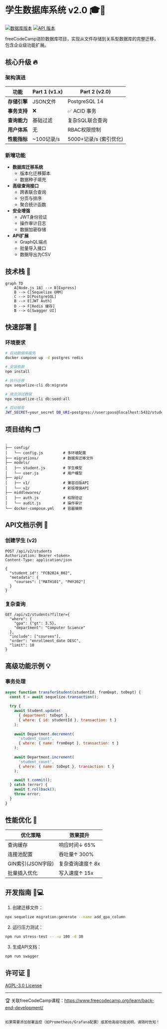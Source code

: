 # 学生数据库系统 v2.0 🎓🚀

[![数据库版本](https://img.shields.io/badge/PostgreSQL-14%2B-blue)](https://www.postgresql.org/)
[![API 版本](https://img.shields.io/badge/API-v2.0-brightgreen)](http://wctw.fun/docs)

freeCodeCamp进阶数据库项目，实现从文件存储到关系型数据库的完整迁移，包含企业级功能扩展。

## 核心升级 🔥
### 架构演进
| 功能              | Part 1 (v1.x)       | Part 2 (v2.0)         |
|-------------------|---------------------|-----------------------|
| **存储引擎**       | JSON文件            | PostgreSQL 14        |
| **事务支持**       | ❌                  | ✅ ACID 事务          |
| **查询能力**       | 基础过滤            | 复杂SQL联合查询       |
| **用户体系**       | 无                  | RBAC权限控制          |
| **性能指标**       | ~100记录/s          | 5000+记录/s (索引优化)|

### 新增功能
- **数据库迁移系统**
  - 版本化迁移脚本
  - 数据种子填充
- **高级查询接口**
  - 跨表联合查询
  - 分页与排序
  - 聚合统计函数
- **安全增强**
  - JWT身份验证
  - 操作审计日志
  - 数据加密存储
- **API扩展**
  - GraphQL端点
  - 批量导入接口
  - 数据导出为CSV

## 技术栈 🧰
```mermaid
graph TD
    A[Node.js 18] --> B[Express]
    B --> C[Sequelize ORM]
    C --> D[PostgreSQL]
    B --> E[JWT Auth]
    D --> F[Redis 缓存]
    B --> G[Swagger UI]
```

## 快速部署 🚀
### 环境要求
```bash
# 启动数据库服务
docker compose up -d postgres redis

# 安装依赖
npm install

# 执行迁移
npx sequelize-cli db:migrate

# 填充测试数据
npx sequelize-cli db:seed:all

# 启动服务
JWT_SECRET=your_secret DB_URI=postgres://user:pass@localhost:5432/studentdb npm start
```

## 项目结构 🗂️
```
.
├── config/
│   └── config.js         # 多环境配置
├── migrations/           # 数据库迁移文件
├── models/
│   ├── student.js        # 学生模型
│   └── user.js           # 用户模型
├── api/
│   ├── v1/               # 兼容旧版API
│   └── v2/               # 新版增强API
├── middlewares/
│   ├── auth.js           # 权限验证
│   └── audit.js          # 操作审计
└── docker-compose.yml    # 容器编排
```

## API文档示例 📘
### 创建学生 (v2)
```http
POST /api/v2/students
Authorization: Bearer <token>
Content-Type: application/json

{
  "student_id": "FCB2024_002",
  "metadata": {
    "courses": ["MATH101", "PHY202"]
  }
}
```

### 复杂查询
```http
GET /api/v2/students?filter={
  "where": {
    "gpa": {"gt": 3.5},
    "department": "Computer Science"
  },
  "include": ["courses"],
  "order": "enrollment_date DESC",
  "limit": 10
}
```

## 高级功能示例 💡
### 事务处理
```javascript
async function transferStudent(studentId, fromDept, toDept) {
  const t = await sequelize.transaction();
  
  try {
    await Student.update(
      { department: toDept }, 
      { where: { id: studentId }, transaction: t }
    );
    
    await Department.decrement(
      'student_count', 
      { where: { name: fromDept }, transaction: t }
    );
    
    await Department.increment(
      'student_count', 
      { where: { name: toDept }, transaction: t }
    );

    await t.commit();
  } catch (error) {
    await t.rollback();
    throw error;
  }
}
```

## 性能优化 🚄
| 优化策略              | 效果提升            |
|----------------------|-------------------|
| 查询缓存              | 响应时间↓ 65%     |
| 连接池配置            | 吞吐量↑ 300%      |
| GIN索引(JSON字段)     | 复杂查询速度↑ 8x  |
| 批量插入优化          | 写入速度↑ 15x     |

## 开发指南 👨💻
1. 创建迁移文件：
```bash
npx sequelize migration:generate --name add_gpa_column
```

2. 运行压力测试：
```bash
npm run stress-test -- -u 100 -d 30
```

3. 生成API文档：
```bash
npm run swagger
```

## 许可证 📜
[AGPL-3.0 License](LICENSE)

---

🏆 关联freeCodeCamp课程：https://www.freecodecamp.org/learn/back-end-development/
```

如果需要添加部署监控（如Prometheus/Grafana配置）或其他高级功能说明，请随时告知！
